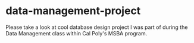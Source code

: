 # data-management-project

Please take a look at cool database design project I was part of during the Data Management class within Cal Poly's MSBA program.

